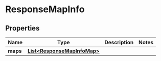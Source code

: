 

# ResponseMapInfo

## Properties

Name | Type | Description | Notes
------------ | ------------- | ------------- | -------------
**maps** | [**List&lt;ResponseMapInfoMap&gt;**](ResponseMapInfoMap.md) |  | 




